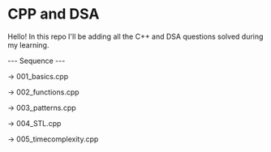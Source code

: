 # CPP and DSA
Hello! In this repo I'll be adding all the C++ and DSA questions solved during my learning.

--- Sequence ---

-> 001_basics.cpp

-> 002_functions.cpp

-> 003_patterns.cpp

-> 004_STL.cpp

-> 005_timecomplexity.cpp

